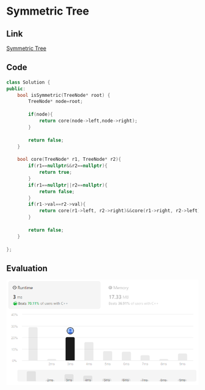 # Symmetric Tree
## Link
[Symmetric Tree](https://leetcode.com/problems/symmetric-tree/description/)

## Code
```cpp
class Solution {
public:
    bool isSymmetric(TreeNode* root) {
        TreeNode* node=root;

        if(node){
            return core(node->left,node->right);
        }

        return false;
    }

    bool core(TreeNode* r1, TreeNode* r2){
        if(r1==nullptr&&r2==nullptr){
            return true;
        }
        if(r1==nullptr||r2==nullptr){
            return false;
        }
        if(r1->val==r2->val){
            return core(r1->left, r2->right)&&core(r1->right, r2->left);
        }

        return false;
    }

};
```

## Evaluation
![img](./13_img.PNG)